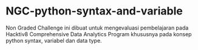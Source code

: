 # NGC-python-syntax-and-variable

Non Graded Challenge ini dibuat untuk mengevaluasi pembelajaran pada Hacktiv8 Comprehensive Data Analytics Program khususnya pada konsep python syntax, variabel dan data type.